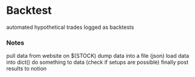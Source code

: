 # Backtest
automated hypothetical trades logged as backtests


### Notes
pull data from website on $(STOCK)
dump data into a file (json)
load data into dict()
do something to data (check if setups are possible)
finally post results to notion
